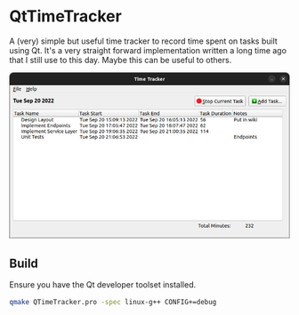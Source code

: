 # QtTimeTracker
A (very) simple but useful time tracker to record time spent on tasks built using Qt. It's a very straight forward implementation written a long time ago that I still use to this day. Maybe this can be useful to others.

![img.png](img.png)

## Build
Ensure you have the Qt developer toolset installed.
```bash
qmake QTimeTracker.pro -spec linux-g++ CONFIG+=debug
```
